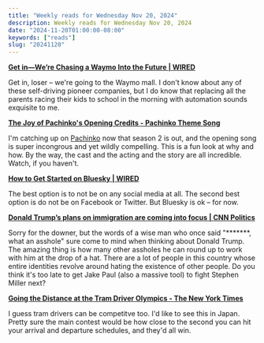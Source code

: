```yaml
---
title: "Weekly reads for Wednesday Nov 20, 2024"
description: Weekly reads for Wednesday Nov 20, 2024
date: "2024-11-20T01:00:00-08:00"
keywords: ["reads"]
slug: "20241120"
---
```


**[Get in—We’re Chasing a Waymo Into the Future | WIRED](https://www.wired.com/story/waymo-robotaxi-driverless-future/)**  

Get in, loser – we're going to the Waymo mall. I don't know about any of these self-driving pioneer companies, but I do know that replacing all the parents racing their kids to school in the morning with automation sounds exquisite to me.

**[The Joy of Pachinko's Opening Credits - Pachinko Theme Song](https://www.townandcountrymag.com/leisure/arts-and-culture/a39538403/pachinko-opening-credits-theme-song/)**

I'm catching up on [Pachinko](https://tv.apple.com/us/show/pachinko/umc.cmc.17vf6g68dy89kk1l1nnb6min4) now that season 2 is out, and the opening song is super incongrous and yet wildly compelling. This is a fun look at why and how. By the way, the cast and the acting and the story are all incredible. Watch, if you haven't.

**[How to Get Started on Bluesky | WIRED](https://www.wired.com/story/how-to-get-started-on-bluesky/)**

The best option is to not be on any social media at all. The second best option is do not be on Facebook or Twitter. But Bluesky is ok – for now.

**[Donald Trump’s plans on immigration are coming into focus | CNN Politics](https://www.cnn.com/2024/11/16/politics/donald-trump-immigration-plans/index.html)**

Sorry for the downer, but the words of a wise man who once said "*******, what an asshole" sure come to mind when thinking about Donald Trump. The amazing thing is how many other assholes he can round up to work with him at the drop of a hat. There are a lot of people in this country whose entire identities revolve around hating the existence of other people. Do you think it's too late to get Jake Paul (also a massive tool) to fight Stephen Miller next?

**[Going the Distance at the Tram Driver Olympics - The New York Times](https://www.nytimes.com/2024/09/15/world/europe/tramdriver-competition-frankfurt-tram.html?unlocked_article_code=1.aE4.nK_w.11ru0YohEua7)**

I guess tram drivers can be competitve too. I'd like to see this in Japan. Pretty sure the main contest would be how close to the second you can hit your arrival and departure schedules, and they'd all win.

